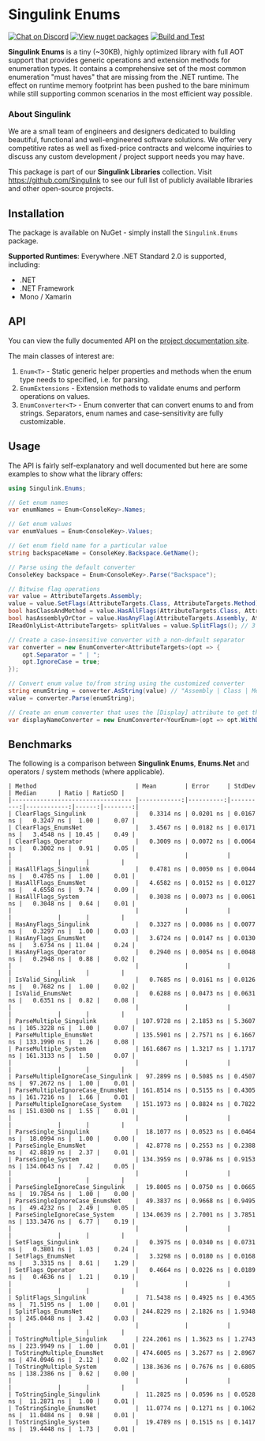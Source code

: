 # Singulink Enums

[![Chat on Discord](https://img.shields.io/discord/906246067773923490)](https://discord.gg/EkQhJFsBu6)
[![View nuget packages](https://img.shields.io/nuget/v/Singulink.Enums.svg)](https://www.nuget.org/packages/Singulink.Enums/)
[![Build and Test](https://github.com/Singulink/Singulink.Enums/workflows/build%20and%20test/badge.svg)](https://github.com/Singulink/Singulink.Enums/actions?query=workflow%3A%22build+and+test%22)

**Singulink Enums** is a tiny (~30KB), highly optimized library with full AOT support that provides generic operations and extension methods for enumeration types. It contains a comprehensive set of the most common enumeration "must haves" that are missing from the .NET runtime. The effect on runtime memory footprint has been pushed to the bare minimum while still supporting common scenarios in the most efficient way possible.

### About Singulink

We are a small team of engineers and designers dedicated to building beautiful, functional and well-engineered software solutions. We offer very competitive rates as well as fixed-price contracts and welcome inquiries to discuss any custom development / project support needs you may have.

This package is part of our **Singulink Libraries** collection. Visit https://github.com/Singulink to see our full list of publicly available libraries and other open-source projects.

## Installation

The package is available on NuGet - simply install the `Singulink.Enums` package.

**Supported Runtimes**: Everywhere .NET Standard 2.0 is supported, including:
- .NET
- .NET Framework
- Mono / Xamarin

## API

You can view the fully documented API on the [project documentation site](https://www.singulink.com/Docs/Singulink.Enums/api/Singulink.Enums.html).

The main classes of interest are:
1. `Enum<T>` - Static generic helper properties and methods when the enum type needs to specified, i.e. for parsing.
2. `EnumExtensions` - Extension methods to validate enums and perform operations on values.
3. `EnumConverter<T>` - Enum converter that can convert enums to and from strings. Separators, enum names and case-sensitivity are fully customizable.

## Usage

The API is fairly self-explanatory and well documented but here are some examples to show what the library offers:

```c#
using Singulink.Enums;

// Get enum names
var enumNames = Enum<ConsoleKey>.Names;

// Get enum values
var enumValues = Enum<ConsoleKey>.Values;

// Get enum field name for a particular value
string backspaceName = ConsoleKey.Backspace.GetName();

// Parse using the default converter
ConsoleKey backspace = Enum<ConsoleKey>.Parse("Backspace");

// Bitwise flag operations
var value = AttributeTargets.Assembly;
value = value.SetFlags(AttributeTargets.Class, AttributeTargets.Method); // set additional flags
bool hasClassAndMethod = value.HasAllFlags(AttributeTargets.Class, AttributeTargets.Method); // true
bool hasAssemblyOrCtor = value.HasAnyFlag(AttributeTargets.Assembly, AttributeTargets.Constructor); // true
IReadOnlyList<AttributeTargets> splitValues = value.SplitFlags(); // 3 separate flags split out

// Create a case-insensitive converter with a non-default separator
var converter = new EnumConverter<AttributeTargets>(opt => {
    opt.Separator = " | ";
    opt.IgnoreCase = true;
});

// Convert enum value to/from string using the customized converter
string enumString = converter.AsString(value) // "Assembly | Class | Method"
value = converter.Parse(enumString);

// Create an enum converter that uses the [Display] attribute to get the names
var displayNameConverter = new EnumConverter<YourEnum>(opt => opt.WithDisplayNameGetter());
```

## Benchmarks

The following is a comparison between **Singulink Enums**, **Enums.Net** and operators / system methods (where applicable).

```
| Method                            | Mean        | Error     | StdDev    | Median      | Ratio | RatioSD |
|---------------------------------- |------------:|----------:|----------:|------------:|------:|--------:|
| ClearFlags_Singulink              |   0.3314 ns | 0.0201 ns | 0.0167 ns |   0.3247 ns |  1.00 |    0.07 |
| ClearFlags_EnumsNet               |   3.4567 ns | 0.0182 ns | 0.0171 ns |   3.4548 ns | 10.45 |    0.49 |
| ClearFlags_Operator               |   0.3009 ns | 0.0072 ns | 0.0064 ns |   0.3002 ns |  0.91 |    0.05 |
|                                   |             |           |           |             |       |         |
| HasAllFlags_Singulink             |   0.4781 ns | 0.0050 ns | 0.0044 ns |   0.4785 ns |  1.00 |    0.01 |
| HasAllFlags_EnumsNet              |   4.6582 ns | 0.0152 ns | 0.0127 ns |   4.6558 ns |  9.74 |    0.09 |
| HasAllFlags_System                |   0.3038 ns | 0.0073 ns | 0.0061 ns |   0.3048 ns |  0.64 |    0.01 |
|                                   |             |           |           |             |       |         |
| HasAnyFlags_Singulink             |   0.3327 ns | 0.0086 ns | 0.0077 ns |   0.3297 ns |  1.00 |    0.03 |
| HasAnyFlags_EnumsNet              |   3.6724 ns | 0.0147 ns | 0.0130 ns |   3.6734 ns | 11.04 |    0.24 |
| HasAnyFlags_Operator              |   0.2940 ns | 0.0054 ns | 0.0048 ns |   0.2948 ns |  0.88 |    0.02 |
|                                   |             |           |           |             |       |         |
| IsValid_Singulink                 |   0.7685 ns | 0.0161 ns | 0.0126 ns |   0.7682 ns |  1.00 |    0.02 |
| IsValid_EnumsNet                  |   0.6288 ns | 0.0473 ns | 0.0631 ns |   0.6351 ns |  0.82 |    0.08 |
|                                   |             |           |           |             |       |         |
| ParseMultiple_Singulink           | 107.9728 ns | 2.1853 ns | 5.3607 ns | 105.3228 ns |  1.00 |    0.07 |
| ParseMultiple_EnumsNet            | 135.5901 ns | 2.7571 ns | 6.1667 ns | 133.1990 ns |  1.26 |    0.08 |
| ParseMultiple_System              | 161.6867 ns | 1.3217 ns | 1.1717 ns | 161.3133 ns |  1.50 |    0.07 |
|                                   |             |           |           |             |       |         |
| ParseMultipleIgnoreCase_Singulink |  97.2899 ns | 0.5085 ns | 0.4507 ns |  97.2672 ns |  1.00 |    0.01 |
| ParseMultipleIgnoreCase_EnumsNet  | 161.8514 ns | 0.5155 ns | 0.4305 ns | 161.7216 ns |  1.66 |    0.01 |
| ParseMultipleIgnoreCase_System    | 151.1973 ns | 0.8824 ns | 0.7822 ns | 151.0300 ns |  1.55 |    0.01 |
|                                   |             |           |           |             |       |         |
| ParseSingle_Singulink             |  18.1077 ns | 0.0523 ns | 0.0464 ns |  18.0994 ns |  1.00 |    0.00 |
| ParseSingle_EnumsNet              |  42.8778 ns | 0.2553 ns | 0.2388 ns |  42.8819 ns |  2.37 |    0.01 |
| ParseSingle_System                | 134.3959 ns | 0.9786 ns | 0.9153 ns | 134.0643 ns |  7.42 |    0.05 |
|                                   |             |           |           |             |       |         |
| ParseSingleIgnoreCase_Singulink   |  19.8005 ns | 0.0750 ns | 0.0665 ns |  19.7854 ns |  1.00 |    0.00 |
| ParseSingleIgnoreCase_EnumsNet    |  49.3837 ns | 0.9668 ns | 0.9495 ns |  49.4232 ns |  2.49 |    0.05 |
| ParseSingleIgnoreCase_System      | 134.0639 ns | 2.7001 ns | 3.7851 ns | 133.3476 ns |  6.77 |    0.19 |
|                                   |             |           |           |             |       |         |
| SetFlags_Singulink                |   0.3975 ns | 0.0340 ns | 0.0731 ns |   0.3801 ns |  1.03 |    0.24 |
| SetFlags_EnumsNet                 |   3.3298 ns | 0.0180 ns | 0.0168 ns |   3.3315 ns |  8.61 |    1.29 |
| SetFlags_Operator                 |   0.4664 ns | 0.0226 ns | 0.0189 ns |   0.4636 ns |  1.21 |    0.19 |
|                                   |             |           |           |             |       |         |
| SplitFlags_Singulink              |  71.5438 ns | 0.4925 ns | 0.4365 ns |  71.5195 ns |  1.00 |    0.01 |
| SplitFlags_EnumsNet               | 244.8229 ns | 2.1826 ns | 1.9348 ns | 245.0448 ns |  3.42 |    0.03 |
|                                   |             |           |           |             |       |         |
| ToStringMultiple_Singulink        | 224.2061 ns | 1.3623 ns | 1.2743 ns | 223.9949 ns |  1.00 |    0.01 |
| ToStringMultiple_EnumsNet         | 474.6005 ns | 3.2677 ns | 2.8967 ns | 474.0946 ns |  2.12 |    0.02 |
| ToStringMultiple_System           | 138.3636 ns | 0.7676 ns | 0.6805 ns | 138.2386 ns |  0.62 |    0.00 |
|                                   |             |           |           |             |       |         |
| ToStringSingle_Singulink          |  11.2825 ns | 0.0596 ns | 0.0528 ns |  11.2871 ns |  1.00 |    0.01 |
| ToStringSingle_EnumsNet           |  11.0774 ns | 0.1271 ns | 0.1062 ns |  11.0484 ns |  0.98 |    0.01 |
| ToStringSingle_System             |  19.4789 ns | 0.1515 ns | 0.1417 ns |  19.4448 ns |  1.73 |    0.01 |
```
